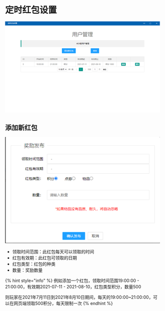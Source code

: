 # 定时红包设置

![&#x5B9A;&#x65F6;&#x7EA2;&#x5305;](../.gitbook/assets/dshbsz.png)

## 添加新红包

![&#x6DFB;&#x52A0;&#x754C;&#x9762;](../.gitbook/assets/hbnew.png)

* 领取时间范围：此红包每天可以领取的时间
* 红包有效期：此红包可领取的日期
* 红包类型：红包的种类
* 数量：奖励数量

{% hint style="info" %}
例如添加一个红包，领取时间范围19:00:00 - 21:00:00，有效期2021-07-11 - 2021-08-10，红包类型积分，数量500

则玩家在2021年7月11日到2021年8月10日期间，每天的19:00:00~21:00:00，可以在网页端领取500积分，每天限制一次
{% endhint %}



